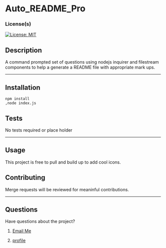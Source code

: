 # Auto_README_Pro

### License(s)

[![License: MIT](https://img.shields.io/badge/License-MIT-yellow.svg)](https://opensource.org/licenses/MIT)

## Description

A command prompted set of questions using nodejs inquirer and filestream components to help a generate a README file with appropriate mark ups.

_ _ _ _

## Installation

```
npm install
,node index.js
```



## Tests

No tests required or place holder

_ _ _ _

## Usage

This project is free to pull and build up to add cool icons.

## Contributing

Merge requests will be reviewed for meaninful contributions.

_ _ _ _

## Questions

Have questions about the project?

1. [Email Me](adam.niggebrugge@gmail.com)

2. [profile](https://github.com/adam-niggebrugge)

